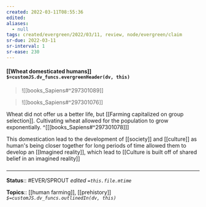 ```yaml
---
created: 2022-03-11T08:55:36 
edited: 
aliases:
  - null
tags: created/evergreen/2022/03/11, review, node/evergreen/claim
sr-due: 2022-03-11
sr-interval: 1
sr-ease: 230
---
```


#### [[Wheat domesticated humans]] `$=customJS.dv_funcs.evergreenHeader(dv, this)`

> ![[books_Sapiens#^297301089]]

> ![[books_Sapiens#^297301076]]

Wheat did not offer us a better life, but [[Farming capitalized on group selection]]. Cultivating wheat allowed for the population to grow exponentially.
^[[[books_Sapiens#^297301078]]]

This domestication lead to the development of [[society]] and [[culture]] as human's being closer together for long periods of time allowed them to develop an [[Imagined reality]], which lead to [[Culture is built off of shared belief in an imagined reality]]

### <hr class="footnote"/>

**Status**:: #EVER/SPROUT
*edited `=this.file.mtime`*

**Topics**:: [[human farming]], [[prehistory]]
*`$=customJS.dv_funcs.outlinedIn(dv, this)`*

